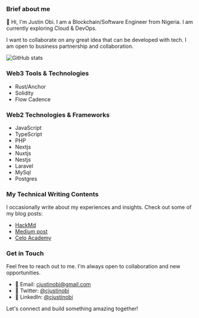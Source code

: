### Brief about me
👋 Hi, I'm Justin Obi. I am a Blockchain/Software Engineer from Nigeria. I am currently exploring Cloud & DevOps.

I want to collaborate on any great idea that can be developed with tech. I am open to business partnership and collaboration.

![GitHub stats](https://github-readme-stats.vercel.app/api?username=cjustinobi&show_icons=true&theme=transparent)

### Web3 Tools & Technologies

- Rust/Anchor
- Solidity
- Flow Cadence

### Web2 Technologies & Frameworks

- JavaScript
- TypeScript
- PHP
- Nextjs
- Nuxtjs
- Nestjs
- Laravel
- MySql
- Postgres

### My Technical Writing Contents

I occasionally write about my experiences and insights. Check out some of my blog posts:

- [HackMd](https://hackmd.io/@cjustinobi)
- [Medium post](https://cjustinobi.medium.com/)
- [Celo Academy](https://celo.academy/u/cjustinobi/)

### Get in Touch

Feel free to reach out to me. I'm always open to collaboration and new opportunities.

- 📧 Email: [cjustinobi@gmail.com](mailto:cjustinobi@gmail.com)
- 💬 Twitter: [@cjustinobi](https://twitter.com/cjustinobi)
- 🤝 LinkedIn: [@cjustinobi](https://linkedin.com/in/cjustinobi)

Let's connect and build something amazing together!
